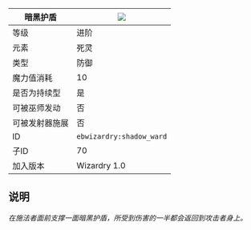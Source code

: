 | 暗黑护盾 |![](https://github.com/Electroblob77/Wizardry/blob/1.12.2/src/main/resources/assets/ebwizardry/textures/spells/shadow_ward.png)|
|---|---|
| 等级 | 进阶 |
| 元素 | 死灵 |
| 类型 | 防御 |
| 魔力值消耗 | 10 |
| 是否为持续型 | 是 |
| 可被巫师发动 | 否 |
| 可被发射器施展 | 否 |
| ID | `ebwizardry:shadow_ward` |
| 子ID | 70 |
| 加入版本 | Wizardry 1.0 |
## 说明
_在施法者面前支撑一面暗黑护盾，所受到伤害的一半都会返回到攻击者身上。_
